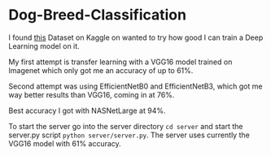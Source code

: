 # Dog-Breed-Classification

I found [this](https://www.kaggle.com/jessicali9530/stanford-dogs-dataset) Dataset on Kaggle on wanted to try how good I can train a Deep Learning model on it. 

My first attempt is transfer learning with a VGG16 model trained on Imagenet which only got me an accuracy of up to 61%.

Second attempt was using EfficientNetB0 and EfficientNetB3, which got me way better results than VGG16, coming in at 76%.

Best accuracy I got with NASNetLarge at 94%.

To start the server go into the server directory `cd server` and start the server.py script `python server/server.py`. The server uses currently the VGG16 model with 61% accuracy.
